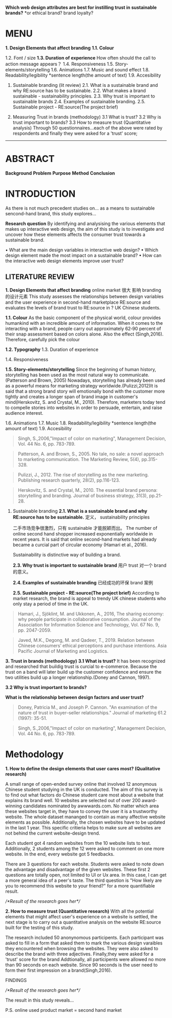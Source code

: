 **Which web design attributes are best for instilling trust in sustainable brands?**
\*or ethical brand? brand loyalty?

# MENU

**1. Design Elements that affect branding**
**1.1. Colour**

1.2. Font / size
**1.3. Duration of experience**
How often should the call to action message appears？
1.4. Responsiveness
1.5. Story-elements/storytelling
1.6. Animations
1.7. Music and sound effect
1.8. Readability/legibility
\*sentence length(the amount of text)
1.9. Accesibility

1. Sustainable branding (lit review)
   2.1. What is a sustainable brand and why RE:source has to be sustainable.
   2.2. What makes a brand sustainable - sustainability principles.
   2.3. Why trust is important to sustainable brands
   2.4. Examples of sustainable branding.
   2.5. Sustainable project - RE:source(The project brief)

2. Measuring Trust in brands (methodology)
   3.1 What is trust?
   3.2 Why is trust important to brands?
   3.3 How to measure trust (Quantitative analysis)
   Through 50 questionnaires...each of the above were rated by respondents and finally they were asked for a 'trust' score;

---

# ABSTRACT

**Background**
**Problem**
**Purpose**
**Method**
**Conclusion**

# INTRODUCTION

As there is not much precedent studies on... as a means to sustainable sencond-hand brand, this study explores...

**Research question**
By identifying and analysising the various elements that makes up interactive web design, the aim of this study is to investigate and uncover how these elements affects the consumer trust towards a sustainable brand.

• What are the main design variables in interactive web design?
• Which design element made the most impact on a sustainable brand?
• How can the interactive web design elements improve user trust?

## LITERATURE REVIEW

**1. Design Elements that affect branding**
online market 很大 影响 branding 的设计元素
This study assesses the relationships between design variables and the user experience in second-hand marketplace RE:source and evaluates the levels of brand trust to RE:source in ? UK Chinese students.

**1.1. Colour**
As the basic component of the physical world, colour provides humankind with an incredible amount of information. When it comes to the interacting with a brand, people carry out approximately 62‐90 percent of their snap assessment based on colors alone. Also the effect (Singh,2016). Therefore, carefully pick the colour

**1.2. Typography**
1.3. Duration of experience

1.4. Responsiveness

**1.5. Story-elements/storytelling**
Since the beginning of human history, storytelling has been used as the most natural way to communicate.(Patterson and Brown, 2005) Nowadays, storytelling has already been used as a powerful means for marketing strategy worldwide.(Pulizzi,2012)It is said that a strong brand story will emotionally bond with the customer more tightly and creates a longer span of brand image in customer's mind(Herskovitz, S. and Crystal, M., 2010). Therefore, marketers today tend to compelle stories into websites in order to persuade, entertain, and raise audience interest.

1.6. Animations
1.7. Music
1.8. Readability/legibility
\*sentence length(the amount of text)
1.9. Accesibility

> Singh, S.,2006,"Impact of color on marketing", Management Decision, Vol. 44 No. 6, pp. 783-789.

> Patterson, A. and Brown, S., 2005. No tale, no sale: a novel approach to marketing communication. The Marketing Review, 5(4), pp.315-328.

> Pulizzi, J., 2012. The rise of storytelling as the new marketing. Publishing research quarterly, 28(2), pp.116-123.

> Herskovitz, S. and Crystal, M., 2010. The essential brand persona: storytelling and branding. Journal of business strategy, 31(3), pp.21-28.

1. Sustainable branding
   **2.1. What is a sustainable brand and why RE:source has to be sustainable.**
   定义， sustainability principles

   二手市场竞争很激烈，只有 sustainable 才能脱颖而出。
   The number of online second hand shopper increased exponentially worldwide in recent years. It is said that online second-hand markets had already became a curcial part of circular economy (Hamari et al., 2016).

   Sustainability is distinctive way of building a brand.

   **2.3. Why trust is important to sustainable brand**
   用户 trust 对一个 brand 的意义。

   **2.4. Examples of sustainable branding**
   已经成功的环保 brand 案例

   **2.5. Sustainable project - RE:source(The project brief)**
   According to market research, the brand is appeal to trendy UK chinese students who only stay a period of time in the UK.

> Hamari, J., Sjöklint, M. and Ukkonen, A., 2016, The sharing economy: why people participate in collaborative consumption. Journal of the Association for Information Science and Technology, Vol. 67 No. 9, pp. 2047-2059.

> Javed, M.K., Degong, M. and Qadeer, T., 2019. Relation between Chinese consumers’ ethical perceptions and purchase intentions. Asia Pacific Journal of Marketing and Logistics.

**3. Trust in brands (methodology)**
**3.1 What is trust?**
It has been recognized and researched that buildig trust is curcial to e-commerce. Because the trust on a band will later build up the customer confidence and ensure the two utilities build up a longer relationship.(Doney and Cannon, 1997).

**3.2 Why is trust important to brands?**

**What is the relationship between design factors and user trust?**

> Doney, Patricia M., and Joseph P. Cannon. "An examination of the nature of trust in buyer–seller relationships." Journal of marketing 61.2 (1997): 35-51.

> Singh, S.,2006,"Impact of color on marketing", Management Decision, Vol. 44 No. 6, pp. 783-789.

# Methodology

**1. How to define the design elements that user cares most? (Qualitative research)**

A small range of open-ended survey online that involved 12 anonymous Chinese student studying in the UK is conducted. The aim of this survey is to find out what factors do Chinese student care most about a website that explains its brand well. 10 websites are selected out of over 200 award-winning candidates nominated by awwwards.com. No matter which area these websites target in, they have to convey the user it is a trustworthy website. The whole dataset mananged to contain as many affective website elements as possible. Additionally, the chosen websites have to be updated in the last 1 year. This specific critieria helps to make sure all websites are not behind the current website-design trend.

Each student got 4 random websites from the 10 website lists to test. Additionally, 2 students among the 12 were asked to comment on one more website. In the end, every website got 5 feedbacks.

There are 3 questions for each website. Students were asked to note down the advantage and disadvantage of the given websites. These first 2 questions are totally open, not limited to UI or Ux area. In this case, I can get a more general idea of a peer's taste. The third question is "How likely are you to recommend this website to your friend?" for a more quantifiable result.

_/\*Result of the research goes her\*/_

**2. How to measure trust (Quantitative research)**
With all the potential elements that might affect user's experience on a website is settled, the next stage is to carry out a quantitative analysis on the website RE:source built for the testing of this study.

The research included 50 anonynomous participents. Each participant was asked to fill in a form that asked them to mark the various design varaibles they encountered when browsing the websites. They were also asked to describe the brand with three adjectives. Finally,they were asked for a 'trust' score for the brand Addtionally, all participents were allowed no more than 90 seconds on each website. Since 90 seconds is the user need to form their first impression on a brand(Singh,2016).

FINDINGS

_/\*Result of the research goes her\*/_

The result in this study reveals...

P.S.
online used product market = second hand market
